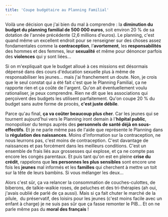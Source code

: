 ```yaml
---
title: 'Coupe budgétaire au Planning Familial'
---
```


Voilà une décision que j'ai bien du mal à comprendre : la **diminution du budget
du planning familial de 500 000 euros**, soit environ 20 % de sa dotation de
l'année précédente (2,6 millions d'euros). Le planning, c'est quand même un
excellent endroit pour se renseigner sur des choses assez fondamentales comme la
**contraception**, l’**avortement**, les **responsabilités** des hommes et des
femmes, leur **sexualité** et même pour dénoncer parfois des **violences** qui y
sont liées…

Si on m'expliquait que le budget alloué à ces missions est désormais dépensé
dans des cours d'éducation sexuelle plus à même de responsabiliser les jeunes…
mais j'ai franchement un doute. Non, je crois que le seul constat qui a été fait
c'est que le Planning Familial, ça ne rapporte rien et ça coûte de l'argent.
Qu'on ait éventuellement voulu rationaliser, je peux comprendre. Rien ne dit que
les associations qui perçoivent des budgets les utilisent parfaitement. Qu'on
coupe 20 % du budget sans autre forme de procès, **c'est juste débile**.

Parce qu'au final, **ça va coûter beaucoup plus cher**. Car les jeunes qui se
tournent aujourd'hui vers le Planning iront demain à l'**hôpital public**,
monopoliser du temps auprès des **personnels de santé déjà en sous-effectifs**.
Et je ne parle même pas de l'aide que représente le Planning dans la
**régulation des naissances**. Moins d'information sur la contraception, ne nous
leurrons pas, c'est moins de contraception. C'est davantage de naissances et pas
forcément dans les meilleurs conditions. C'est un ensemble de frais liés aux
grossesses qui explose, et ça ne compte pas encore les congés parentaux. Et puis
tant qu'on est en pleine **crise du crédit**, rappelons que **les personnes les
plus sensibles** sont encore une fois les **jeunes** mal informés et les
**familles** qui cherchent à mettre un toit sur la tête de leurs bambins. Si
vous mélanger les deux…

Alors c'est sûr, ça va relancer la consommation de couches-culottes, de
biberons, de talkie-walkie roses, de peluches et des tri-thérapies (ah oui,
j'avais oublié de parlé de ça aussi). Mais si ça fait chuter le marché de la
pilule,  du préservatif, des loisirs pour les jeunes (c'est moins facile avec un
enfant à charge) je ne suis pas sûr que ça fasse remonter le PIB… Et on ne parle
même pas du **moral des français** !

